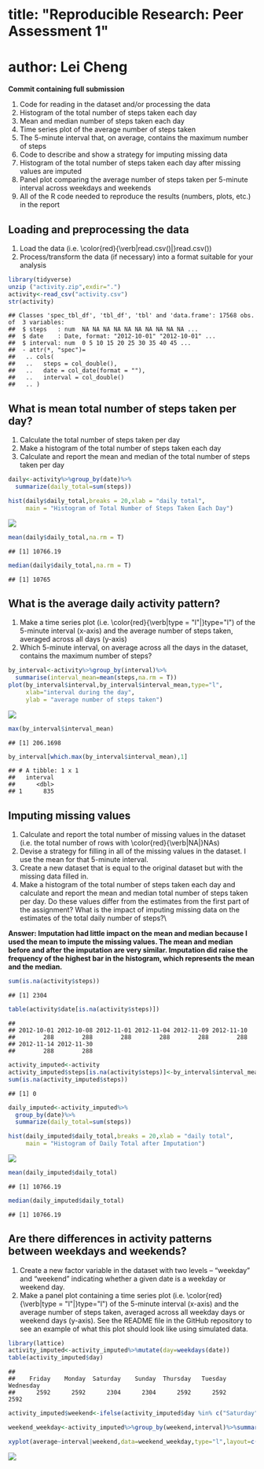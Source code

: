 
# title: "Reproducible Research: Peer Assessment 1"
# author: Lei Cheng

**Commit containing full submission**

1. Code for reading in the dataset and/or processing the data
2. Histogram of the total number of steps taken each day
3. Mean and median number of steps taken each day
4. Time series plot of the average number of steps taken
5. The 5-minute interval that, on average, contains the maximum number of steps
6. Code to describe and show a strategy for imputing missing data
7. Histogram of the total number of steps taken each day after missing values are imputed
8. Panel plot comparing the average number of steps taken per 5-minute interval across weekdays and weekends
9. All of the R code needed to reproduce the results (numbers, plots, etc.) in the report


## Loading and preprocessing the data

1. Load the data (i.e. \color{red}{\verb|read.csv()|}read.csv())
2. Process/transform the data (if necessary) into a format suitable for your analysis

```r
library(tidyverse)
unzip ("activity.zip",exdir=".")
activity<-read_csv("activity.csv")
str(activity)
```

```
## Classes 'spec_tbl_df', 'tbl_df', 'tbl' and 'data.frame':	17568 obs. of  3 variables:
##  $ steps   : num  NA NA NA NA NA NA NA NA NA NA ...
##  $ date    : Date, format: "2012-10-01" "2012-10-01" ...
##  $ interval: num  0 5 10 15 20 25 30 35 40 45 ...
##  - attr(*, "spec")=
##   .. cols(
##   ..   steps = col_double(),
##   ..   date = col_date(format = ""),
##   ..   interval = col_double()
##   .. )
```

## What is mean total number of steps taken per day?

1. Calculate the total number of steps taken per day
2. Make a histogram of the total number of steps taken each day
3. Calculate and report the mean and median of the total number of steps taken per day


```r
daily<-activity%>%group_by(date)%>%
  summarize(daily_total=sum(steps))

hist(daily$daily_total,breaks = 20,xlab = "daily total",
     main = "Histogram of Total Number of Steps Taken Each Day")
```

![](PA1_template_files/figure-html/unnamed-chunk-2-1.png)<!-- -->

```r
mean(daily$daily_total,na.rm = T)
```

```
## [1] 10766.19
```

```r
median(daily$daily_total,na.rm = T)
```

```
## [1] 10765
```



## What is the average daily activity pattern?
1. Make a time series plot (i.e. \color{red}{\verb|type = "l"|}type="l") of the 5-minute interval (x-axis) and the average number of steps taken, averaged across all days (y-axis)
2. Which 5-minute interval, on average across all the days in the dataset, contains the maximum number of steps?


```r
by_interval<-activity%>%group_by(interval)%>%
  summarise(interval_mean=mean(steps,na.rm = T))
plot(by_interval$interval,by_interval$interval_mean,type="l",
     xlab="interval during the day", 
     ylab = "average number of steps taken")
```

![](PA1_template_files/figure-html/unnamed-chunk-3-1.png)<!-- -->

```r
max(by_interval$interval_mean)
```

```
## [1] 206.1698
```

```r
by_interval[which.max(by_interval$interval_mean),1]
```

```
## # A tibble: 1 x 1
##   interval
##      <dbl>
## 1      835
```

## Imputing missing values

1. Calculate and report the total number of missing values in the dataset (i.e. the total number of rows with \color{red}{\verb|NA|}NAs)
2. Devise a strategy for filling in all of the missing values in the dataset. I use the mean for that 5-minute interval.
3. Create a new dataset that is equal to the original dataset but with the missing data filled in.
4. Make a histogram of the total number of steps taken each day and calculate and report the mean and median total number of steps taken per day. Do these values differ from the estimates from the first part of the assignment? What is the impact of imputing missing data on the estimates of the total daily number of steps?\

**Answer: Imputation had little impact on the mean and median because I used the mean to impute the missing values. The mean and median before and after the imputation are very similar. Imputation did raise the frequency of the highest bar in the histogram, which represents the mean and the median.**


```r
sum(is.na(activity$steps))
```

```
## [1] 2304
```

```r
table(activity$date[is.na(activity$steps)])
```

```
## 
## 2012-10-01 2012-10-08 2012-11-01 2012-11-04 2012-11-09 2012-11-10 
##        288        288        288        288        288        288 
## 2012-11-14 2012-11-30 
##        288        288
```

```r
activity_imputed<-activity
activity_imputed$steps[is.na(activity$steps)]<-by_interval$interval_mean
sum(is.na(activity_imputed$steps))
```

```
## [1] 0
```

```r
daily_imputed<-activity_imputed%>%
  group_by(date)%>%
  summarize(daily_total=sum(steps))

hist(daily_imputed$daily_total,breaks = 20,xlab = "daily total",
     main = "Histogram of Daily Total after Imputation")
```

![](PA1_template_files/figure-html/unnamed-chunk-4-1.png)<!-- -->

```r
mean(daily_imputed$daily_total)
```

```
## [1] 10766.19
```

```r
median(daily_imputed$daily_total)
```

```
## [1] 10766.19
```


## Are there differences in activity patterns between weekdays and weekends?
1. Create a new factor variable in the dataset with two levels – “weekday” and “weekend” indicating whether a given date is a weekday or weekend day.
2. Make a panel plot containing a time series plot (i.e. \color{red}{\verb|type = "l"|}type="l") of the 5-minute interval (x-axis) and the average number of steps taken, averaged across all weekday days or weekend days (y-axis). See the README file in the GitHub repository to see an example of what this plot should look like using simulated data.


```r
library(lattice)
activity_imputed<-activity_imputed%>%mutate(day=weekdays(date))
table(activity_imputed$day)
```

```
## 
##    Friday    Monday  Saturday    Sunday  Thursday   Tuesday Wednesday 
##      2592      2592      2304      2304      2592      2592      2592
```

```r
activity_imputed$weekend<-ifelse(activity_imputed$day %in% c("Saturday","Sunday"),"weekend","weekday")  

weekend_weekday<-activity_imputed%>%group_by(weekend,interval)%>%summarise(average=mean(steps))

xyplot(average~interval|weekend,data=weekend_weekday,type="l",layout=c(1,2),ylab = "Number of Steps", xlab="Interval")
```

![](PA1_template_files/figure-html/unnamed-chunk-5-1.png)<!-- -->

